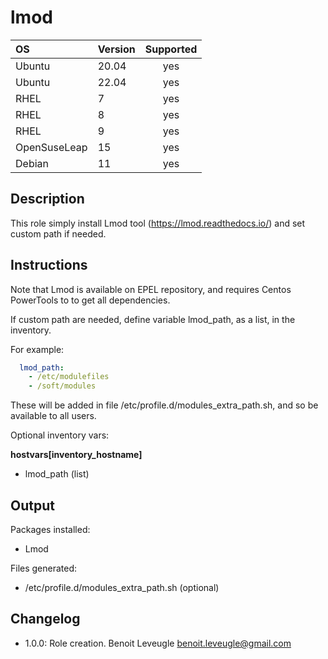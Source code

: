 # lmod

|      OS      | Version | Supported |
|:-------------|:--------|:---------:|
| Ubuntu       |   20.04 |    yes    |
| Ubuntu       |   22.04 |    yes    |
| RHEL         |       7 |    yes    |
| RHEL         |       8 |    yes    |
| RHEL         |       9 |    yes    |
| OpenSuseLeap |      15 |    yes    |
| Debian       |      11 |    yes    |

## Description

This role simply install Lmod tool (https://lmod.readthedocs.io/) and
set custom path if needed.

## Instructions

Note that Lmod is available on EPEL repository, and requires Centos PowerTools to
to get all dependencies.

If custom path are needed, define variable lmod_path, as a list, in the inventory.

For example:

```yaml
  lmod_path:
    - /etc/modulefiles
    - /soft/modules
```

These will be added in file /etc/profile.d/modules_extra_path.sh, and so be available
to all users.

Optional inventory vars:

**hostvars[inventory_hostname]**

* lmod_path (list)

## Output

Packages installed:

* Lmod

Files generated:

* /etc/profile.d/modules_extra_path.sh (optional)

## Changelog

* 1.0.0: Role creation. Benoit Leveugle <benoit.leveugle@gmail.com>

